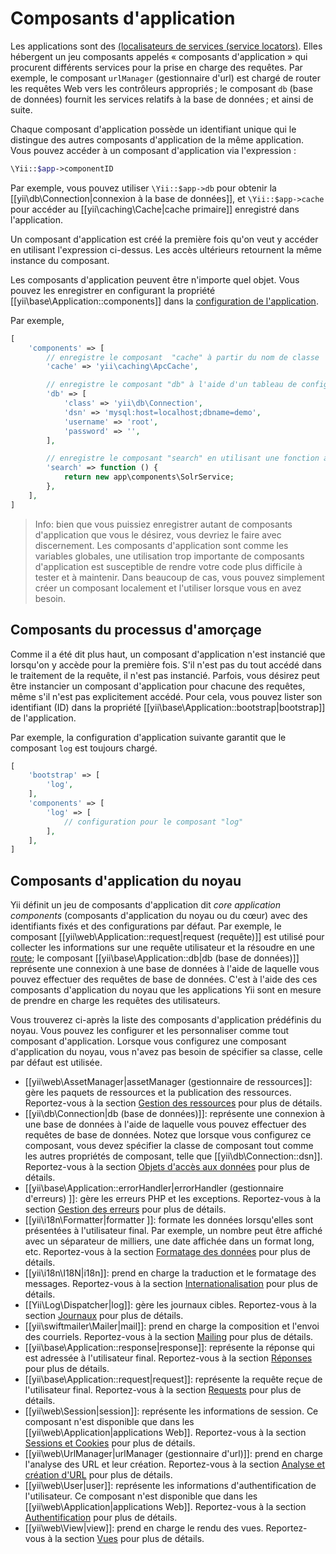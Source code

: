 Composants d'application
======================
Les applications sont des  [(localisateurs de services (service locators)](concept-service-locator.md). Elles hébergent un jeu composants appelés « composants d'application » qui procurent différents services pour la prise en charge des requêtes. Par exemple, le composant `urlManager` (gestionnaire d'url) est chargé de router les requêtes Web vers les contrôleurs appropriés ; le composant  `db` (base de données) fournit les services relatifs à la base de données ; et ainsi de suite.

Chaque composant d'application possède un identifiant unique qui le distingue des autres composants d'application de la même application. Vous pouvez accéder à un composant d'application via l'expression :

```php
\Yii::$app->componentID
```

Par exemple, vous pouvez utiliser `\Yii::$app->db` pour obtenir la  [[yii\db\Connection|connexion à la base de données]], et `\Yii::$app->cache` pour accéder au  [[yii\caching\Cache|cache primaire]] enregistré dans l'application.

Un composant d'application est créé la première fois qu'on veut y accéder en utilisant l'expression ci-dessus. Les accès ultérieurs retournent la même instance du composant.

Les composants d'application peuvent être n'importe quel objet. Vous pouvez les enregistrer en configurant la propriété [[yii\base\Application::components]] dans la [configuration de l'application](structure-applications.md#application-configurations).

Par exemple,

```php
[
    'components' => [
        // enregistre le composant  "cache" à partir du nom de classe
        'cache' => 'yii\caching\ApcCache',

        // enregistre le composant "db" à l'aide d'un tableau de configuration
        'db' => [
            'class' => 'yii\db\Connection',
            'dsn' => 'mysql:host=localhost;dbname=demo',
            'username' => 'root',
            'password' => '',
        ],

        // enregistre le composant "search" en utilisant une fonction anonyme
        'search' => function () {
            return new app\components\SolrService;
        },
    ],
]
```

> Info: bien que vous puissiez enregistrer autant de composants d'application que vous le désirez, vous devriez le faire avec discernement. Les composants d'application sont comme les variables globales, une utilisation trop importante de composants d'application est susceptible de rendre votre code plus difficile à tester et à maintenir. Dans beaucoup de cas, vous pouvez simplement créer un composant localement et l'utiliser lorsque vous en avez besoin. 


## Composants du processus d'amorçage <span id="bootstrapping-components"></span>

Comme il a été dit plus haut, un composant d'application n'est instancié que lorsqu'on y accède pour la première fois. S'il n'est pas du tout accédé dans le traitement de la requête, il n'est pas instancié. Parfois, vous désirez peut être instancier un composant d'application pour chacune des requêtes, même s'il n'est pas explicitement accédé. 
Pour cela, vous pouvez lister son identifiant (ID) dans la propriété [[yii\base\Application::bootstrap|bootstrap]] de l'application.

Par exemple, la configuration d'application suivante garantit que le composant `log` est toujours chargé.

```php
[
    'bootstrap' => [
        'log',
    ],
    'components' => [
        'log' => [
            // configuration pour le composant "log"
        ],
    ],
]
```

## Composants d'application du noyau <span id="core-application-components"></span>

Yii définit un jeu de composants d'application dit *core application components* (composants d'application du noyau ou du cœur) avec des identifiants fixés et des configurations par défaut.   Par exemple, le composant [[yii\web\Application::request|request (requête)]] est utilisé pour collecter les informations sur une requête  utilisateur et la résoudre en une [route](runtime-routing.md); le composant  [[yii\base\Application::db|db (base de données)]] représente une connexion à une base de données à l'aide de laquelle vous pouvez effectuer des requêtes de base de données. C'est à l'aide des ces composants d'application du noyau que les applications Yii sont en mesure de prendre en charge les requêtes des utilisateurs.

Vous trouverez ci-après la liste des composants d'application prédéfinis du noyau. Vous pouvez les configurer et les personnaliser comme tout composant d'application. Lorsque vous configurez une composant d'application du noyau, vous n'avez pas besoin de spécifier sa classe, celle par défaut est utilisée. 


* [[yii\web\AssetManager|assetManager (gestionnaire de ressources]]: gère les paquets de ressources et la publication des ressources. 
  Reportez-vous à la section [Gestion des ressources](structure-assets.md) pour plus de détails.
* [[yii\db\Connection|db (base de données)]]: représente une connexion à une base de données à l'aide de laquelle vous pouvez effectuer des requêtes de base de données. 
  Notez que lorsque vous configurez ce composant, vous devez spécifier la classe de composant tout comme les autres propriétés de composant, telle que [[yii\db\Connection::dsn]].
  Reportez-vous à la section [Objets d'accès aux données](db-dao.md) pour plus de détails.
* [[yii\base\Application::errorHandler|errorHandler (gestionnaire d'erreurs) ]]: gère les erreurs PHP et les exceptions.
  Reportez-vous à la section [Gestion des erreurs](runtime-handling-errors.md) pour plus de détails.
* [[yii\i18n\Formatter|formatter ]]: formate les données lorsqu'elles sont présentées à l'utilisateur final. Par exemple, un nombre peut être affiché avec un séparateur de milliers, une date affichée dans un format long, etc.
  Reportez-vous à la section [Formatage des données](output-formatting.md) pour plus de détails.
* [[yii\i18n\I18N|i18n]]: prend en charge la traduction et le formatage des messages. 
  Reportez-vous à la section [Internationalisation](tutorial-i18n.md) pour plus de détails.
* [[Yii\Log\Dispatcher|log]]: gère les journaux cibles. 
  Reportez-vous à la section  [Journaux](runtime-logging.md) pour plus de détails.
* [[yii\swiftmailer\Mailer|mail]]: prend en charge la composition et l'envoi des courriels.
  Reportez-vous à la section [Mailing](tutorial-mailing.md) pour plus de détails.
* [[yii\base\Application::response|response]]: représente la réponse qui est adressée à l'utilisateur final. 
  Reportez-vous à la section  [Réponses](runtime-responses.md) pour plus de détails.
* [[yii\base\Application::request|request]]: représente la requête reçue de l'utilisateur final.
  Reportez-vous à la section [Requests](runtime-requests.md) pour plus de détails.
* [[yii\web\Session|session]]: représente les informations de session. Ce composant n'est disponible que dans les [[yii\web\Application|applications Web]].
  Reportez-vous à la section [Sessions et Cookies](runtime-sessions-cookies.md) pour plus de détails.
* [[yii\web\UrlManager|urlManager (gestionnaire d'url)]]: prend en charge l'analyse des URL et leur création.
  Reportez-vous à la section  [Analyse et création d'URL](runtime-routing.md) pour plus de détails.
* [[yii\web\User|user]]: représente les informations d'authentification de l'utilisateur. Ce composant n'est disponible que dans les [[yii\web\Application|applications Web]].
  Reportez-vous à la section [Authentification](security-authentication.md) pour plus de détails.
* [[yii\web\View|view]]: prend en charge le rendu des vues. 
  Reportez-vous à la section  [Vues](structure-views.md) pour plus de détails.
